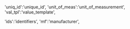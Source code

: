 'uniq_id':'unique_id',
'unit_of_meas':'unit_of_measurement',
'val_tpl':'value_template',

'ids':'identifiers',
'mf':'manufacturer',
